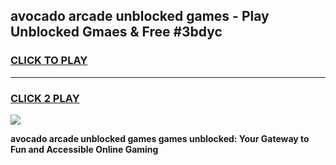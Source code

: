 
## avocado arcade unblocked games - Play Unblocked Gmaes & Free #3bdyc
<h3>
<a href="https://premium.freeplayer.one?title=avocado_arcade_unblocked_games&ref=03M">CLICK TO PLAY</a></h3>
<hr>

<h3>
<a href="https://premium.freeplayer.one?title=avocado_arcade_unblocked_games&ref=03M">CLICK 2 PLAY</a>
  
</h3>

<a href="https://premium.freeplayer.one?title=avocado_arcade_unblocked_games&ref=03M"><img src="https://clearcache.store/games.png"></a>


**avocado arcade unblocked games games unblocked: Your Gateway to Fun and Accessible Online Gaming**
